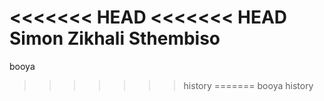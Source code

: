 <<<<<<< HEAD
<<<<<<< HEAD
Simon
Zikhali
Sthembiso
=======
booya
>>>>>>> history
=======
booya
>>>>>>> history
